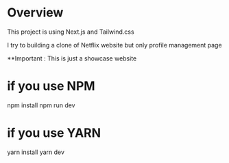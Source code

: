 # Overview 

This project is using Next.js and Tailwind.css

I try to building a clone of Netflix website but only profile management page

**Important : This is just a showcase website

# if you use NPM

npm install
npm run dev

# if you use YARN
yarn install
yarn dev